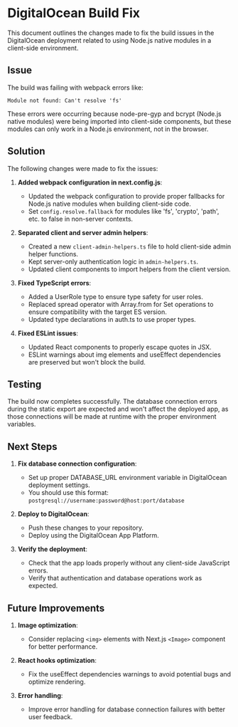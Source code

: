 # DigitalOcean Build Fix

This document outlines the changes made to fix the build issues in the DigitalOcean deployment related to using Node.js native modules in a client-side environment.

## Issue

The build was failing with webpack errors like:

```
Module not found: Can't resolve 'fs'
```

These errors were occurring because node-pre-gyp and bcrypt (Node.js native modules) were being imported into client-side components, but these modules can only work in a Node.js environment, not in the browser.

## Solution

The following changes were made to fix the issues:

1. **Added webpack configuration in next.config.js**:
   - Updated the webpack configuration to provide proper fallbacks for Node.js native modules when building client-side code.
   - Set `config.resolve.fallback` for modules like 'fs', 'crypto', 'path', etc. to false in non-server contexts.

2. **Separated client and server admin helpers**:
   - Created a new `client-admin-helpers.ts` file to hold client-side admin helper functions.
   - Kept server-only authentication logic in `admin-helpers.ts`.
   - Updated client components to import helpers from the client version.

3. **Fixed TypeScript errors**:
   - Added a UserRole type to ensure type safety for user roles.
   - Replaced spread operator with Array.from for Set operations to ensure compatibility with the target ES version.
   - Updated type declarations in auth.ts to use proper types.

4. **Fixed ESLint issues**:
   - Updated React components to properly escape quotes in JSX.
   - ESLint warnings about img elements and useEffect dependencies are preserved but won't block the build.

## Testing

The build now completes successfully. The database connection errors during the static export are expected and won't affect the deployed app, as those connections will be made at runtime with the proper environment variables.

## Next Steps

1. **Fix database connection configuration**:
   - Set up proper DATABASE_URL environment variable in DigitalOcean deployment settings.
   - You should use this format: `postgresql://username:password@host:port/database`

2. **Deploy to DigitalOcean**:
   - Push these changes to your repository.
   - Deploy using the DigitalOcean App Platform.

3. **Verify the deployment**:
   - Check that the app loads properly without any client-side JavaScript errors.
   - Verify that authentication and database operations work as expected.

## Future Improvements

1. **Image optimization**:
   - Consider replacing `<img>` elements with Next.js `<Image>` component for better performance.

2. **React hooks optimization**:
   - Fix the useEffect dependencies warnings to avoid potential bugs and optimize rendering.

3. **Error handling**:
   - Improve error handling for database connection failures with better user feedback.